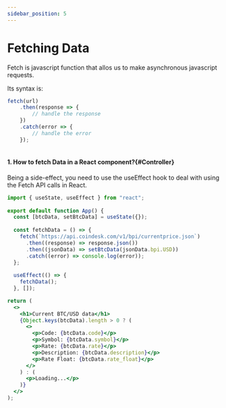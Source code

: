 ```yaml
---
sidebar_position: 5
---
```


# Fetching Data

Fetch is javascript function that allos us to make asynchronous javascript requests.

Its syntax is:

```javascript
fetch(url)
    .then(response => {
        // handle the response
    })
    .catch(error => {
        // handle the error
    });
    
```


#### 1. How to fetch Data in a React component?{#Controller}

Being a side-effect, you need to use the useEffect hook to deal with using the Fetch API calls in React.

```jsx
import { useState, useEffect } from "react"; 
 
export default function App() { 
  const [btcData, setBtcData] = useState({}); 
 
  const fetchData = () => { 
    fetch(`https://api.coindesk.com/v1/bpi/currentprice.json`) 
      .then((response) => response.json()) 
      .then((jsonData) => setBtcData(jsonData.bpi.USD)) 
      .catch((error) => console.log(error)); 
  }; 
 
  useEffect(() => { 
    fetchData(); 
  }, []); 

return (
  <>
    <h1>Current BTC/USD data</h1>
    {Object.keys(btcData).length > 0 ? (
      <>
        <p>Code: {btcData.code}</p>
        <p>Symbol: {btcData.symbol}</p>
        <p>Rate: {btcData.rate}</p>
        <p>Description: {btcData.description}</p>
        <p>Rate Float: {btcData.rate_float}</p>
      </>
    ) : (
      <p>Loading...</p>
    )}
  </>
);
```